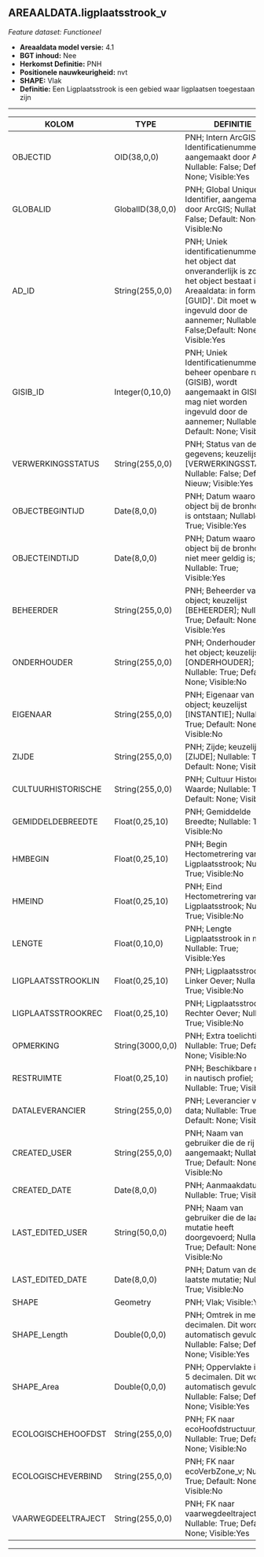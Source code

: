 ## AREAALDATA.ligplaatsstrook_v

*Feature dataset: Functioneel*


* __Areaaldata model versie:__ 4.1
* __BGT inhoud:__ Nee
* __Herkomst Definitie:__ PNH
* __Positionele nauwkeurigheid:__ nvt
* __SHAPE:__ Vlak
* __Definitie:__ Een Ligplaatsstrook is een gebied waar ligplaatsen toegestaan zijn

***

|KOLOM                               |TYPE                 |DEFINITIE|
|------                              |----                 |-----    |
|OBJECTID                            |OID(38,0,0)          |PNH; Intern ArcGIS Identificatienummer, aangemaakt door ArcGIS; Nullable: False; Default: None; Visible:Yes|
|GLOBALID                            |GlobalID(38,0,0)     |PNH; Global Unique Identifier,  aangemaakt door ArcGIS; Nullable: False; Default: None; Visible:No|
|AD_ID                               |String(255,0,0)      |PNH; Uniek identificatienummer voor het object dat onveranderlijk is zolang het object bestaat in Areaaldata: in format 'AD.[GUID]'. Dit moet worden ingevuld door de aannemer; Nullable: False;Default: None; Visible:Yes|
|GISIB_ID                            |Integer(0,10,0)      |PNH; Uniek Identificatienummer beheer openbare ruimte (GISIB), wordt aangemaakt in GISIB en mag niet worden ingevuld door de aannemer; Nullable: True; Default: None; Visible:No|
|VERWERKINGSSTATUS                   |String(255,0,0)      |PNH; Status van de gegevens; keuzelijst [VERWERKINGSSTATUS]; Nullable: False; Default: Nieuw; Visible:Yes|
|OBJECTBEGINTIJD                     |Date(8,0,0)          |PNH; Datum waarop het object bij de bronhouder is ontstaan; Nullable: True; Visible:Yes|
|OBJECTEINDTIJD                      |Date(8,0,0)          |PNH; Datum waarop het object bij de bronhouder niet meer geldig is; Nullable: True; Visible:Yes|
|BEHEERDER                           |String(255,0,0)      |PNH; Beheerder van het object; keuzelijst [BEHEERDER]; Nullable: True; Default: None; Visible:Yes|
|ONDERHOUDER                         |String(255,0,0)      |PNH; Onderhouder van het object; keuzelijst [ONDERHOUDER]; Nullable: True; Default: None; Visible:No|
|EIGENAAR                            |String(255,0,0)      |PNH; Eigenaar van het object; keuzelijst [INSTANTIE]; Nullable: True; Default: None; Visible:No|
|ZIJDE                               |String(255,0,0)      |PNH; Zijde; keuzelijst [ZIJDE]; Nullable: True; Default: None; Visible:No|
|CULTUURHISTORISCHE                  |String(255,0,0)      |PNH; Cultuur Historische Waarde; Nullable: True; Default: None; Visible:No|
|GEMIDDELDEBREEDTE                   |Float(0,25,10)       |PNH; Gemiddelde Breedte; Nullable: True; Visible:No|
|HMBEGIN                             |Float(0,25,10)       |PNH; Begin Hectometrering van Ligplaatsstrook; Nullable: True; Visible:No|
|HMEIND                              |Float(0,25,10)       |PNH; Eind Hectometrering van Ligplaatsstrook; Nullable: True; Visible:No|
|LENGTE                              |Float(0,10,0)        |PNH; Lengte Ligplaatsstrook in meter; Nullable: True; Visible:Yes|
|LIGPLAATSSTROOKLIN                  |Float(0,25,10)       |PNH; Ligplaatsstrook Linker Oever; Nullable: True; Visible:No|
|LIGPLAATSSTROOKREC                  |Float(0,25,10)       |PNH; Ligplaatsstrook Rechter Oever; Nullable: True; Visible:No|
|OPMERKING                           |String(3000,0,0)     |PNH; Extra toelichting; Nullable: True; Default: None; Visible:No|
|RESTRUIMTE                          |Float(0,25,10)       |PNH; Beschikbare ruimte in nautisch profiel; Nullable: True; Visible:No|
|DATALEVERANCIER                     |String(255,0,0)      |PNH; Leverancier van de data; Nullable: True; Default: None; Visible:No|
|CREATED_USER                        |String(255,0,0)      |PNH; Naam van gebruiker die de rij heeft aangemaakt; Nullable: True; Default: None; Visible:No|
|CREATED_DATE                        |Date(8,0,0)          |PNH; Aanmaakdatum; Nullable: True; Visible:No|
|LAST_EDITED_USER                    |String(50,0,0)       |PNH; Naam van gebruiker die de laatste mutatie heeft doorgevoerd; Nullable: True; Default: None; Visible:No|
|LAST_EDITED_DATE                    |Date(8,0,0)          |PNH; Datum van de laatste mutatie; Nullable: True; Visible:No|
|SHAPE                               |Geometry             |PNH; Vlak; Visible:Yes|
|SHAPE_Length                        |Double(0,0,0)        |PNH; Omtrek in meters, 5 decimalen. Dit wordt automatisch gevuld. ; Nullable: False; Default: None; Visible:Yes|
|SHAPE_Area                          |Double(0,0,0)        |PNH; Oppervlakte in m2, 5 decimalen. Dit wordt automatisch gevuld.; Nullable: False; Default: None; Visible:Yes|
|ECOLOGISCHEHOOFDST                  |String(255,0,0)      |PNH; FK naar ecoHoofdstructuur_v; Nullable: True; Default: None; Visible:No|
|ECOLOGISCHEVERBIND                  |String(255,0,0)      |PNH; FK naar ecoVerbZone_v; Nullable: True; Default: None; Visible:No|
|VAARWEGDEELTRAJECT                  |String(255,0,0)      |PNH; FK naar vaarwegdeeltraject_v; Nullable: True; Default: None; Visible:Yes|

***
